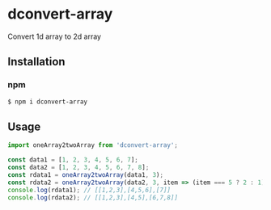 # dconvert-array

Convert 1d array to 2d array

## Installation

### npm

```bash
$ npm i dconvert-array
```

## Usage

```jsx | prue
import oneArray2twoArray from 'dconvert-array';

const data1 = [1, 2, 3, 4, 5, 6, 7];
const data2 = [1, 2, 3, 4, 5, 6, 7, 8];
const rdata1 = oneArray2twoArray(data1, 3);
const rdata2 = oneArray2twoArray(data2, 3, item => (item === 5 ? 2 : 1));
console.log(rdata1); // [[1,2,3],[4,5,6],[7]]
console.log(rdata2); // [[1,2,3],[4,5],[6,7,8]]
```
